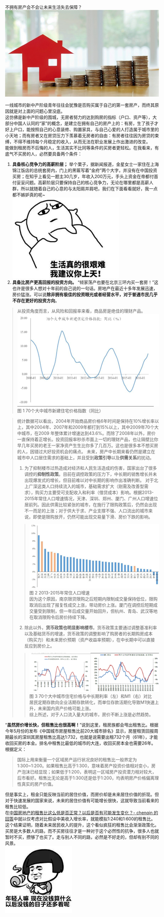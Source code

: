 不拥有房产会不会让未来生活失去保障？  
![Image](https://github.com/vcve/writing/blob/master/regret_not_buy/1.jpg)  

一线城市的新中产阶级青年往往会犹豫是否购买属于自己的第一套房产，而终其原因就是对上面的问题心里没底。  
这仿佛是新中产阶级的围城，无房者努力的达到购房的指标（户口、资产等），大部分中国人认同的“家”的概念，是建立在拥有自己的房产上的：有房，生了孩子才好上户口，能按照自己的心意装修、购置家具，与自己心爱的人打造属于城市里的小天地；而有房者又在房贷压力下羡慕着无房者的自由：有房者往往因为房贷的束缚，不得不维持每个月稳定的收入，从而无法在职业发展上作出激进的改变。  
能做到租房而不后悔的人，生活其实不比同等条件的买房者更轻松。在我看来，有底气不买房的人，必然要具备两个条件：  
1. **具备核心竞争力的高薪阶层；** 
举个栗子，据新闻报道，金星女士一家住在上海锦江饭店的总统套房内，门上的黑匾写着“金府”两个大字，并没有在中国投资买房；在知乎上看见一题主30几岁，年收入200万元，手头上资金在帝都付首付妥妥问题。高薪阶层只要保持自己的核心竞争力，无论在哪里都是高薪人群，所以就随着自己的心意的与太阳肩并肩吧，我们在下面看看就好，我一点都不嫉妒真的呢~  
![Image](https://github.com/vcve/writing/blob/master/regret_not_buy/2.jpg)  
2. **具备比房产更高回报的投资方向。**
“倾家荡产也要在北京三环内买一套房！”这也许是很多人想对十年前的自己说的一句话。房地产在最近十多年发展迅速，房价猛涨。可以说**除非拥有极佳的投资眼光或者经营水平，对于普通市民几乎不存在更好的投资方向**。    
>从投资角度而言，从风险和回报率来看，商品房是绝佳的理财产品。  
>![Image](https://github.com/vcve/writing/blob/master/regret_not_buy/3.jpg) 
>图 1 70个大中城市新建住宅价格指数（同比）

>统计数据可以看出，2004年开始商品房价格6年时间是保持在10%增长率以上，其中2004年、2007年和2009年都打到15%以上，其中2009年70个大中城市，在2009 年整体累计增速达到43.6%。而除了2008年以外，房价一直保持着正增长。投资回报率秒杀市面上一切的理财产品，也让隔壁比你早几年买房的老王一家净资产生生比你多了几百万。这也是很多本不想买房的人，因错过大好投资机会的痛点。
>未来，房产中长期来看仍然是建立在城市中人口居住需求的基础上，并且受到**政策引导**以及**供需关系**的扰动。
>1. 为了抑制楼市过热造成对经济和人民生活造成的伤害，国家出台了很多调控的**抑制性政策**。目前在调控政策的压力下，中长期的销售增长并未出现爆发式的增长，但目前难以对中长期的影响作出准确判断。
对于北上广深这类人口持续流入的城市，基础需求扩大（刚需及改善型需求），购买力主要受可支配收入和利率（借贷成本）影响。根据2013-2015年常住人口增速情况，天津、深圳、郑州、厦门、广州人口增速位居前列。因此供需比较紧张的城市，在施行了限购政策后，仍然会出现不一而足的上涨；对于供大于求、产业支撑不强、人口流出的城市来说，即使是限购放开，仍然可能出现交易量下滑、房价下跌的影响。  
>>![Image](https://github.com/vcve/writing/blob/master/regret_not_buy/4.jpg)  
>>图 2 2013-2015年常住人口增速  
>因为这个原因，南京限贷限购之后短期内限制成交量保持低位，限购取消后出现了报复性成交上涨，带动房价上涨。厦门在调控后短期成交量受到限制，但一年后成交量开始回升，但杭州、青岛、武汉等地在取消限购令后房价持续下降。  
>2. 除此以外，**货币政策也明显影响楼市**。货币政策主要通过调整基准利率以及基础货币的增速，货币政策的调整影响了购房者的长期购房成本（购买力）和未来房价预期（资产收益率预期），在中长期中可以直接反应到房价上。  
>>![Image](https://github.com/vcve/writing/blob/master/regret_not_buy/5.jpg)  
>>图 3 70个大中城市住宅价格与中长期利率（左）和M1（右）对比  
>居民定期存款向企业活期存款转化，而单位存款活期化导致M1快速上升，未来国内资产价格可能上涨。  
综上所述，对于人口流入量大的城市，房价不断上涨是必然趋势。  

“**虽然房价增长快，但租售比也很高啊！**”说到这里，租房族都会甩出租售比。根据今年5月份的发布《中国城市房屋租售比前20大城市排名》显示，房屋租赁回报周期最长的深圳其房屋租售比高达1:732，也就是说需要出租732个月（61年），才能收回买房的本金。排名中租售比最低的城市的大连，收回买房本金也需要26年。根据定义：
>国际上用来衡量一个区域房产运行状况良好的租售比一般界定为1∶300~1∶200。如果租售比高于1∶300，意味着房产投资价值相对变小，房产泡沫已经显现；如果低于1∶200，表明这一区域房产投资潜力相对较大，后市看好。租售比无论是高于1∶300还是低于1∶200，均表明房产价格偏离理性真实的房产价值。  

但是事实上，租金只能反映当前的居住价值，而房价却是未来居住价值的折现。但对于快速发展的国家来说，未来的居住价值有可能增长很快，这就导致当前看来的租售比较低。  
在[中国房地产的租售比这么低是否正常？以后是否有可能发生变化？- chenqin 的回答](http://zhihu.com/question/34819520/answer/62463059)中就以仅考虑对比假设中美收入增长率，就能模拟1:240和1:600的租售比。这个结果证明，随着未来居民收入的提升，这个看似疯狂的租售比会渐渐政策化。  
买房是大多数人的路，而不买房往往才是一种对于这个必然性的抗争，很多人也就暂时不买，攒够了也买了。走与别人不同的路，必然是不好走的，但却有别不同的风景。  
![Image](https://github.com/vcve/writing/blob/master/regret_not_buy/6.jpg)
 


